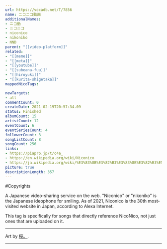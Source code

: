 ```yaml
---
url: https://vocadb.net/T/7856
name: ニコニコ動画
additionalNames: 
- ニコ動
- ニコニコ
- niconico
- nikoniko
- NND
parent: "[[video-platform]]"
related:
- "[[meme]]"
- "[[meta]]"
- "[[youtube]]"
- "[[subeana-fuu]]"
- "[[hiroyuki]]"
- "[[kurita-shigetaka]]"
mappedNicoTags:

newTargets:
- all
commentCount: 0
createDate: 2021-02-19T20:57:34.09
status: Finished
albumCount: 15
artistCount: 12
eventCount: 6
eventSeriesCount: 4
followerCount: 3
songListCount: 8
songCount: 256
links: 
- https://piapro.jp/t/c4a_
- https://en.wikipedia.org/wiki/Niconico
- https://ja.wikipedia.org/wiki/%E3%83%8B%E3%82%B3%E3%83%8B%E3%82%B3%E5%8B%95%E7%94%BB
picture: true
descriptionLength: 357
---
```


#Copyrights

A Japanese video-sharing service on the web. "Niconico" or "nikoniko" is the Japanese ideophone for smiling. As of 2021, Niconico is the 30th most-visited website in Japan, according to Alexa Internet.

This tag is specifically for songs that directly reference NicoNico, not just ones that are uploaded on it.

---
Art by [桜。](https://vocadb.net/Ar/46236).

---

